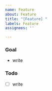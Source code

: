 ```yaml
---
name: Feature
about: Feature
title: "[Feature] "
labels: Feature
assignees: ''

---
```

### Goal
- write

### Todo
- [ ] write
